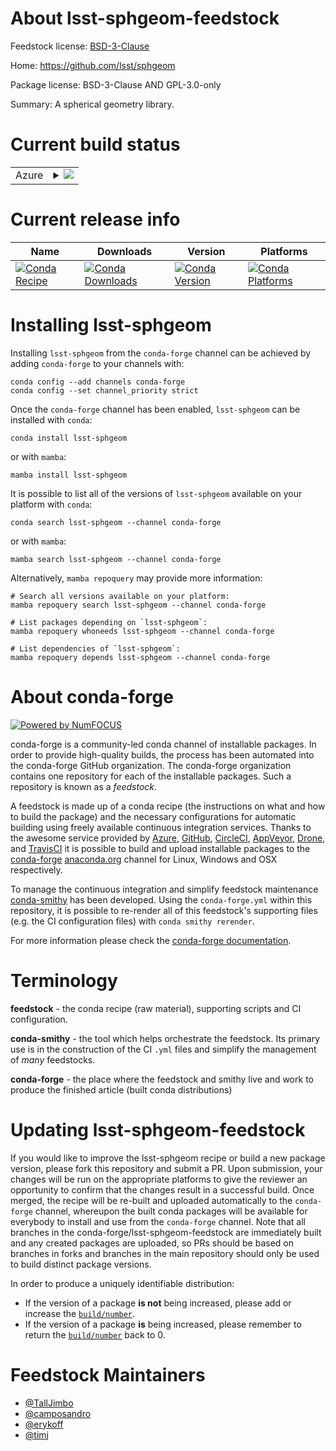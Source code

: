 About lsst-sphgeom-feedstock
============================

Feedstock license: [BSD-3-Clause](https://github.com/conda-forge/lsst-sphgeom-feedstock/blob/main/LICENSE.txt)

Home: https://github.com/lsst/sphgeom

Package license: BSD-3-Clause AND GPL-3.0-only

Summary: A spherical geometry library.

Current build status
====================


<table>
    
  <tr>
    <td>Azure</td>
    <td>
      <details>
        <summary>
          <a href="https://dev.azure.com/conda-forge/feedstock-builds/_build/latest?definitionId=21268&branchName=main">
            <img src="https://dev.azure.com/conda-forge/feedstock-builds/_apis/build/status/lsst-sphgeom-feedstock?branchName=main">
          </a>
        </summary>
        <table>
          <thead><tr><th>Variant</th><th>Status</th></tr></thead>
          <tbody><tr>
              <td>linux_64_numpy1.22python3.10.____cpython</td>
              <td>
                <a href="https://dev.azure.com/conda-forge/feedstock-builds/_build/latest?definitionId=21268&branchName=main">
                  <img src="https://dev.azure.com/conda-forge/feedstock-builds/_apis/build/status/lsst-sphgeom-feedstock?branchName=main&jobName=linux&configuration=linux%20linux_64_numpy1.22python3.10.____cpython" alt="variant">
                </a>
              </td>
            </tr><tr>
              <td>linux_64_numpy1.22python3.8.____cpython</td>
              <td>
                <a href="https://dev.azure.com/conda-forge/feedstock-builds/_build/latest?definitionId=21268&branchName=main">
                  <img src="https://dev.azure.com/conda-forge/feedstock-builds/_apis/build/status/lsst-sphgeom-feedstock?branchName=main&jobName=linux&configuration=linux%20linux_64_numpy1.22python3.8.____cpython" alt="variant">
                </a>
              </td>
            </tr><tr>
              <td>linux_64_numpy1.22python3.9.____73_pypy</td>
              <td>
                <a href="https://dev.azure.com/conda-forge/feedstock-builds/_build/latest?definitionId=21268&branchName=main">
                  <img src="https://dev.azure.com/conda-forge/feedstock-builds/_apis/build/status/lsst-sphgeom-feedstock?branchName=main&jobName=linux&configuration=linux%20linux_64_numpy1.22python3.9.____73_pypy" alt="variant">
                </a>
              </td>
            </tr><tr>
              <td>linux_64_numpy1.22python3.9.____cpython</td>
              <td>
                <a href="https://dev.azure.com/conda-forge/feedstock-builds/_build/latest?definitionId=21268&branchName=main">
                  <img src="https://dev.azure.com/conda-forge/feedstock-builds/_apis/build/status/lsst-sphgeom-feedstock?branchName=main&jobName=linux&configuration=linux%20linux_64_numpy1.22python3.9.____cpython" alt="variant">
                </a>
              </td>
            </tr><tr>
              <td>linux_64_numpy1.23python3.11.____cpython</td>
              <td>
                <a href="https://dev.azure.com/conda-forge/feedstock-builds/_build/latest?definitionId=21268&branchName=main">
                  <img src="https://dev.azure.com/conda-forge/feedstock-builds/_apis/build/status/lsst-sphgeom-feedstock?branchName=main&jobName=linux&configuration=linux%20linux_64_numpy1.23python3.11.____cpython" alt="variant">
                </a>
              </td>
            </tr><tr>
              <td>linux_64_numpy1.26python3.12.____cpython</td>
              <td>
                <a href="https://dev.azure.com/conda-forge/feedstock-builds/_build/latest?definitionId=21268&branchName=main">
                  <img src="https://dev.azure.com/conda-forge/feedstock-builds/_apis/build/status/lsst-sphgeom-feedstock?branchName=main&jobName=linux&configuration=linux%20linux_64_numpy1.26python3.12.____cpython" alt="variant">
                </a>
              </td>
            </tr><tr>
              <td>osx_64_numpy1.22python3.10.____cpython</td>
              <td>
                <a href="https://dev.azure.com/conda-forge/feedstock-builds/_build/latest?definitionId=21268&branchName=main">
                  <img src="https://dev.azure.com/conda-forge/feedstock-builds/_apis/build/status/lsst-sphgeom-feedstock?branchName=main&jobName=osx&configuration=osx%20osx_64_numpy1.22python3.10.____cpython" alt="variant">
                </a>
              </td>
            </tr><tr>
              <td>osx_64_numpy1.22python3.8.____cpython</td>
              <td>
                <a href="https://dev.azure.com/conda-forge/feedstock-builds/_build/latest?definitionId=21268&branchName=main">
                  <img src="https://dev.azure.com/conda-forge/feedstock-builds/_apis/build/status/lsst-sphgeom-feedstock?branchName=main&jobName=osx&configuration=osx%20osx_64_numpy1.22python3.8.____cpython" alt="variant">
                </a>
              </td>
            </tr><tr>
              <td>osx_64_numpy1.22python3.9.____73_pypy</td>
              <td>
                <a href="https://dev.azure.com/conda-forge/feedstock-builds/_build/latest?definitionId=21268&branchName=main">
                  <img src="https://dev.azure.com/conda-forge/feedstock-builds/_apis/build/status/lsst-sphgeom-feedstock?branchName=main&jobName=osx&configuration=osx%20osx_64_numpy1.22python3.9.____73_pypy" alt="variant">
                </a>
              </td>
            </tr><tr>
              <td>osx_64_numpy1.22python3.9.____cpython</td>
              <td>
                <a href="https://dev.azure.com/conda-forge/feedstock-builds/_build/latest?definitionId=21268&branchName=main">
                  <img src="https://dev.azure.com/conda-forge/feedstock-builds/_apis/build/status/lsst-sphgeom-feedstock?branchName=main&jobName=osx&configuration=osx%20osx_64_numpy1.22python3.9.____cpython" alt="variant">
                </a>
              </td>
            </tr><tr>
              <td>osx_64_numpy1.23python3.11.____cpython</td>
              <td>
                <a href="https://dev.azure.com/conda-forge/feedstock-builds/_build/latest?definitionId=21268&branchName=main">
                  <img src="https://dev.azure.com/conda-forge/feedstock-builds/_apis/build/status/lsst-sphgeom-feedstock?branchName=main&jobName=osx&configuration=osx%20osx_64_numpy1.23python3.11.____cpython" alt="variant">
                </a>
              </td>
            </tr><tr>
              <td>osx_64_numpy1.26python3.12.____cpython</td>
              <td>
                <a href="https://dev.azure.com/conda-forge/feedstock-builds/_build/latest?definitionId=21268&branchName=main">
                  <img src="https://dev.azure.com/conda-forge/feedstock-builds/_apis/build/status/lsst-sphgeom-feedstock?branchName=main&jobName=osx&configuration=osx%20osx_64_numpy1.26python3.12.____cpython" alt="variant">
                </a>
              </td>
            </tr><tr>
              <td>osx_arm64_numpy1.22python3.10.____cpython</td>
              <td>
                <a href="https://dev.azure.com/conda-forge/feedstock-builds/_build/latest?definitionId=21268&branchName=main">
                  <img src="https://dev.azure.com/conda-forge/feedstock-builds/_apis/build/status/lsst-sphgeom-feedstock?branchName=main&jobName=osx&configuration=osx%20osx_arm64_numpy1.22python3.10.____cpython" alt="variant">
                </a>
              </td>
            </tr><tr>
              <td>osx_arm64_numpy1.22python3.8.____cpython</td>
              <td>
                <a href="https://dev.azure.com/conda-forge/feedstock-builds/_build/latest?definitionId=21268&branchName=main">
                  <img src="https://dev.azure.com/conda-forge/feedstock-builds/_apis/build/status/lsst-sphgeom-feedstock?branchName=main&jobName=osx&configuration=osx%20osx_arm64_numpy1.22python3.8.____cpython" alt="variant">
                </a>
              </td>
            </tr><tr>
              <td>osx_arm64_numpy1.22python3.9.____cpython</td>
              <td>
                <a href="https://dev.azure.com/conda-forge/feedstock-builds/_build/latest?definitionId=21268&branchName=main">
                  <img src="https://dev.azure.com/conda-forge/feedstock-builds/_apis/build/status/lsst-sphgeom-feedstock?branchName=main&jobName=osx&configuration=osx%20osx_arm64_numpy1.22python3.9.____cpython" alt="variant">
                </a>
              </td>
            </tr><tr>
              <td>osx_arm64_numpy1.23python3.11.____cpython</td>
              <td>
                <a href="https://dev.azure.com/conda-forge/feedstock-builds/_build/latest?definitionId=21268&branchName=main">
                  <img src="https://dev.azure.com/conda-forge/feedstock-builds/_apis/build/status/lsst-sphgeom-feedstock?branchName=main&jobName=osx&configuration=osx%20osx_arm64_numpy1.23python3.11.____cpython" alt="variant">
                </a>
              </td>
            </tr><tr>
              <td>osx_arm64_numpy1.26python3.12.____cpython</td>
              <td>
                <a href="https://dev.azure.com/conda-forge/feedstock-builds/_build/latest?definitionId=21268&branchName=main">
                  <img src="https://dev.azure.com/conda-forge/feedstock-builds/_apis/build/status/lsst-sphgeom-feedstock?branchName=main&jobName=osx&configuration=osx%20osx_arm64_numpy1.26python3.12.____cpython" alt="variant">
                </a>
              </td>
            </tr><tr>
              <td>win_64_numpy1.22python3.10.____cpython</td>
              <td>
                <a href="https://dev.azure.com/conda-forge/feedstock-builds/_build/latest?definitionId=21268&branchName=main">
                  <img src="https://dev.azure.com/conda-forge/feedstock-builds/_apis/build/status/lsst-sphgeom-feedstock?branchName=main&jobName=win&configuration=win%20win_64_numpy1.22python3.10.____cpython" alt="variant">
                </a>
              </td>
            </tr><tr>
              <td>win_64_numpy1.22python3.8.____cpython</td>
              <td>
                <a href="https://dev.azure.com/conda-forge/feedstock-builds/_build/latest?definitionId=21268&branchName=main">
                  <img src="https://dev.azure.com/conda-forge/feedstock-builds/_apis/build/status/lsst-sphgeom-feedstock?branchName=main&jobName=win&configuration=win%20win_64_numpy1.22python3.8.____cpython" alt="variant">
                </a>
              </td>
            </tr><tr>
              <td>win_64_numpy1.22python3.9.____73_pypy</td>
              <td>
                <a href="https://dev.azure.com/conda-forge/feedstock-builds/_build/latest?definitionId=21268&branchName=main">
                  <img src="https://dev.azure.com/conda-forge/feedstock-builds/_apis/build/status/lsst-sphgeom-feedstock?branchName=main&jobName=win&configuration=win%20win_64_numpy1.22python3.9.____73_pypy" alt="variant">
                </a>
              </td>
            </tr><tr>
              <td>win_64_numpy1.22python3.9.____cpython</td>
              <td>
                <a href="https://dev.azure.com/conda-forge/feedstock-builds/_build/latest?definitionId=21268&branchName=main">
                  <img src="https://dev.azure.com/conda-forge/feedstock-builds/_apis/build/status/lsst-sphgeom-feedstock?branchName=main&jobName=win&configuration=win%20win_64_numpy1.22python3.9.____cpython" alt="variant">
                </a>
              </td>
            </tr><tr>
              <td>win_64_numpy1.23python3.11.____cpython</td>
              <td>
                <a href="https://dev.azure.com/conda-forge/feedstock-builds/_build/latest?definitionId=21268&branchName=main">
                  <img src="https://dev.azure.com/conda-forge/feedstock-builds/_apis/build/status/lsst-sphgeom-feedstock?branchName=main&jobName=win&configuration=win%20win_64_numpy1.23python3.11.____cpython" alt="variant">
                </a>
              </td>
            </tr><tr>
              <td>win_64_numpy1.26python3.12.____cpython</td>
              <td>
                <a href="https://dev.azure.com/conda-forge/feedstock-builds/_build/latest?definitionId=21268&branchName=main">
                  <img src="https://dev.azure.com/conda-forge/feedstock-builds/_apis/build/status/lsst-sphgeom-feedstock?branchName=main&jobName=win&configuration=win%20win_64_numpy1.26python3.12.____cpython" alt="variant">
                </a>
              </td>
            </tr>
          </tbody>
        </table>
      </details>
    </td>
  </tr>
</table>

Current release info
====================

| Name | Downloads | Version | Platforms |
| --- | --- | --- | --- |
| [![Conda Recipe](https://img.shields.io/badge/recipe-lsst--sphgeom-green.svg)](https://anaconda.org/conda-forge/lsst-sphgeom) | [![Conda Downloads](https://img.shields.io/conda/dn/conda-forge/lsst-sphgeom.svg)](https://anaconda.org/conda-forge/lsst-sphgeom) | [![Conda Version](https://img.shields.io/conda/vn/conda-forge/lsst-sphgeom.svg)](https://anaconda.org/conda-forge/lsst-sphgeom) | [![Conda Platforms](https://img.shields.io/conda/pn/conda-forge/lsst-sphgeom.svg)](https://anaconda.org/conda-forge/lsst-sphgeom) |

Installing lsst-sphgeom
=======================

Installing `lsst-sphgeom` from the `conda-forge` channel can be achieved by adding `conda-forge` to your channels with:

```
conda config --add channels conda-forge
conda config --set channel_priority strict
```

Once the `conda-forge` channel has been enabled, `lsst-sphgeom` can be installed with `conda`:

```
conda install lsst-sphgeom
```

or with `mamba`:

```
mamba install lsst-sphgeom
```

It is possible to list all of the versions of `lsst-sphgeom` available on your platform with `conda`:

```
conda search lsst-sphgeom --channel conda-forge
```

or with `mamba`:

```
mamba search lsst-sphgeom --channel conda-forge
```

Alternatively, `mamba repoquery` may provide more information:

```
# Search all versions available on your platform:
mamba repoquery search lsst-sphgeom --channel conda-forge

# List packages depending on `lsst-sphgeom`:
mamba repoquery whoneeds lsst-sphgeom --channel conda-forge

# List dependencies of `lsst-sphgeom`:
mamba repoquery depends lsst-sphgeom --channel conda-forge
```


About conda-forge
=================

[![Powered by
NumFOCUS](https://img.shields.io/badge/powered%20by-NumFOCUS-orange.svg?style=flat&colorA=E1523D&colorB=007D8A)](https://numfocus.org)

conda-forge is a community-led conda channel of installable packages.
In order to provide high-quality builds, the process has been automated into the
conda-forge GitHub organization. The conda-forge organization contains one repository
for each of the installable packages. Such a repository is known as a *feedstock*.

A feedstock is made up of a conda recipe (the instructions on what and how to build
the package) and the necessary configurations for automatic building using freely
available continuous integration services. Thanks to the awesome service provided by
[Azure](https://azure.microsoft.com/en-us/services/devops/), [GitHub](https://github.com/),
[CircleCI](https://circleci.com/), [AppVeyor](https://www.appveyor.com/),
[Drone](https://cloud.drone.io/welcome), and [TravisCI](https://travis-ci.com/)
it is possible to build and upload installable packages to the
[conda-forge](https://anaconda.org/conda-forge) [anaconda.org](https://anaconda.org/)
channel for Linux, Windows and OSX respectively.

To manage the continuous integration and simplify feedstock maintenance
[conda-smithy](https://github.com/conda-forge/conda-smithy) has been developed.
Using the ``conda-forge.yml`` within this repository, it is possible to re-render all of
this feedstock's supporting files (e.g. the CI configuration files) with ``conda smithy rerender``.

For more information please check the [conda-forge documentation](https://conda-forge.org/docs/).

Terminology
===========

**feedstock** - the conda recipe (raw material), supporting scripts and CI configuration.

**conda-smithy** - the tool which helps orchestrate the feedstock.
                   Its primary use is in the construction of the CI ``.yml`` files
                   and simplify the management of *many* feedstocks.

**conda-forge** - the place where the feedstock and smithy live and work to
                  produce the finished article (built conda distributions)


Updating lsst-sphgeom-feedstock
===============================

If you would like to improve the lsst-sphgeom recipe or build a new
package version, please fork this repository and submit a PR. Upon submission,
your changes will be run on the appropriate platforms to give the reviewer an
opportunity to confirm that the changes result in a successful build. Once
merged, the recipe will be re-built and uploaded automatically to the
`conda-forge` channel, whereupon the built conda packages will be available for
everybody to install and use from the `conda-forge` channel.
Note that all branches in the conda-forge/lsst-sphgeom-feedstock are
immediately built and any created packages are uploaded, so PRs should be based
on branches in forks and branches in the main repository should only be used to
build distinct package versions.

In order to produce a uniquely identifiable distribution:
 * If the version of a package **is not** being increased, please add or increase
   the [``build/number``](https://docs.conda.io/projects/conda-build/en/latest/resources/define-metadata.html#build-number-and-string).
 * If the version of a package **is** being increased, please remember to return
   the [``build/number``](https://docs.conda.io/projects/conda-build/en/latest/resources/define-metadata.html#build-number-and-string)
   back to 0.

Feedstock Maintainers
=====================

* [@TallJimbo](https://github.com/TallJimbo/)
* [@camposandro](https://github.com/camposandro/)
* [@erykoff](https://github.com/erykoff/)
* [@timj](https://github.com/timj/)

